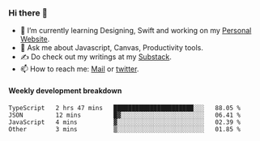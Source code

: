 ### Hi there 👋

- 🌱 I’m currently learning Designing, Swift and working on my [Personal Website](https://kvaishak.com/).
- 💬 Ask me about Javascript, Canvas,  Productivity tools. 
- :writing_hand: Do check out my writings at my [Substack](https://kvaishak.substack.com/).
- 📫 How to reach me: [Mail](mailto:vaishak.kaippanchery@gmail.com) or [twitter](https://twitter.com/kvaishack).


#### Weekly development breakdown

<!--START_SECTION:waka-->

```text
TypeScript   2 hrs 47 mins   ██████████████████████░░░   88.05 %
JSON         12 mins         █▓░░░░░░░░░░░░░░░░░░░░░░░   06.41 %
JavaScript   4 mins          ▓░░░░░░░░░░░░░░░░░░░░░░░░   02.39 %
Other        3 mins          ▒░░░░░░░░░░░░░░░░░░░░░░░░   01.85 %
```

<!--END_SECTION:waka-->
